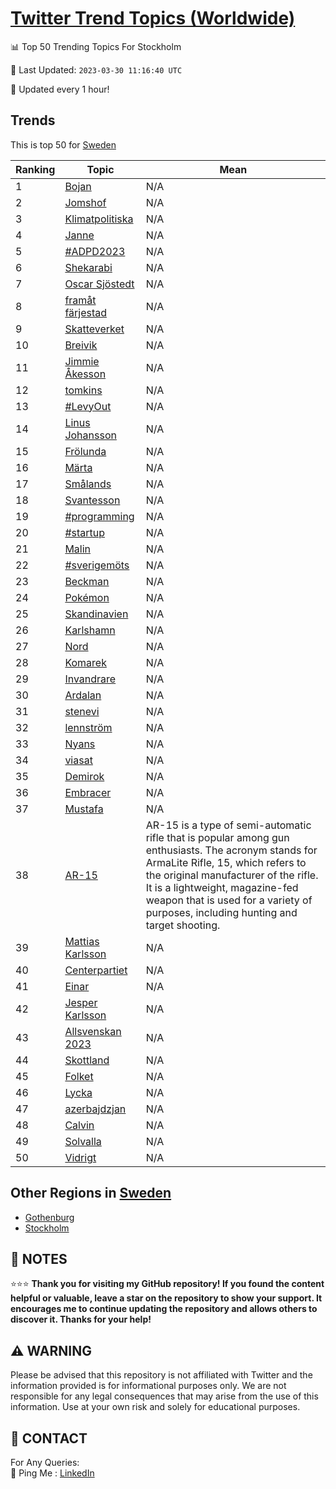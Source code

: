 [Twitter Trend Topics (Worldwide)](https://github.com/ErcinDedeoglu/Twitter-Trend-Topics)
==========


📊 Top 50 Trending Topics For Stockholm

📆 Last Updated: `2023-03-30 11:16:40 UTC`

🔧 Updated every 1 hour!


## Trends

This is top 50 for [Sweden](</Sweden>)

| Ranking | Topic | Mean |
| ------- | ------------ | ------------ |
| 1 | [Bojan](http://twitter.com/search?q=Bojan) | N/A |
| 2 | [Jomshof](http://twitter.com/search?q=Jomshof) | N/A |
| 3 | [Klimatpolitiska](http://twitter.com/search?q=Klimatpolitiska) | N/A |
| 4 | [Janne](http://twitter.com/search?q=Janne) | N/A |
| 5 | [#ADPD2023](http://twitter.com/search?q=%23ADPD2023) | N/A |
| 6 | [Shekarabi](http://twitter.com/search?q=Shekarabi) | N/A |
| 7 | [Oscar Sjöstedt](http://twitter.com/search?q=Oscar+Sj%c3%b6stedt) | N/A |
| 8 | [framåt färjestad](http://twitter.com/search?q=fram%c3%a5t+f%c3%a4rjestad) | N/A |
| 9 | [Skatteverket](http://twitter.com/search?q=Skatteverket) | N/A |
| 10 | [Breivik](http://twitter.com/search?q=Breivik) | N/A |
| 11 | [Jimmie Åkesson](http://twitter.com/search?q=Jimmie+%c3%85kesson) | N/A |
| 12 | [tomkins](http://twitter.com/search?q=tomkins) | N/A |
| 13 | [#LevyOut](http://twitter.com/search?q=%23LevyOut) | N/A |
| 14 | [Linus Johansson](http://twitter.com/search?q=Linus+Johansson) | N/A |
| 15 | [Frölunda](http://twitter.com/search?q=Fr%c3%b6lunda) | N/A |
| 16 | [Märta](http://twitter.com/search?q=M%c3%a4rta) | N/A |
| 17 | [Smålands](http://twitter.com/search?q=Sm%c3%a5lands) | N/A |
| 18 | [Svantesson](http://twitter.com/search?q=Svantesson) | N/A |
| 19 | [#programming](http://twitter.com/search?q=%23programming) | N/A |
| 20 | [#startup](http://twitter.com/search?q=%23startup) | N/A |
| 21 | [Malin](http://twitter.com/search?q=Malin) | N/A |
| 22 | [#sverigemöts](http://twitter.com/search?q=%23sverigem%c3%b6ts) | N/A |
| 23 | [Beckman](http://twitter.com/search?q=Beckman) | N/A |
| 24 | [Pokémon](http://twitter.com/search?q=Pok%c3%a9mon) | N/A |
| 25 | [Skandinavien](http://twitter.com/search?q=Skandinavien) | N/A |
| 26 | [Karlshamn](http://twitter.com/search?q=Karlshamn) | N/A |
| 27 | [Nord](http://twitter.com/search?q=Nord) | N/A |
| 28 | [Komarek](http://twitter.com/search?q=Komarek) | N/A |
| 29 | [Invandrare](http://twitter.com/search?q=Invandrare) | N/A |
| 30 | [Ardalan](http://twitter.com/search?q=Ardalan) | N/A |
| 31 | [stenevi](http://twitter.com/search?q=stenevi) | N/A |
| 32 | [lennström](http://twitter.com/search?q=lennstr%c3%b6m) | N/A |
| 33 | [Nyans](http://twitter.com/search?q=Nyans) | N/A |
| 34 | [viasat](http://twitter.com/search?q=viasat) | N/A |
| 35 | [Demirok](http://twitter.com/search?q=Demirok) | N/A |
| 36 | [Embracer](http://twitter.com/search?q=Embracer) | N/A |
| 37 | [Mustafa](http://twitter.com/search?q=Mustafa) | N/A |
| 38 | [AR-15](http://twitter.com/search?q=AR-15) | AR-15 is a type of semi-automatic rifle that is popular among gun enthusiasts. The acronym stands for ArmaLite Rifle, 15, which refers to the original manufacturer of the rifle. It is a lightweight, magazine-fed weapon that is used for a variety of purposes, including hunting and target shooting. |
| 39 | [Mattias Karlsson](http://twitter.com/search?q=Mattias+Karlsson) | N/A |
| 40 | [Centerpartiet](http://twitter.com/search?q=Centerpartiet) | N/A |
| 41 | [Einar](http://twitter.com/search?q=Einar) | N/A |
| 42 | [Jesper Karlsson](http://twitter.com/search?q=Jesper+Karlsson) | N/A |
| 43 | [Allsvenskan 2023](http://twitter.com/search?q=Allsvenskan+2023) | N/A |
| 44 | [Skottland](http://twitter.com/search?q=Skottland) | N/A |
| 45 | [Folket](http://twitter.com/search?q=Folket) | N/A |
| 46 | [Lycka](http://twitter.com/search?q=Lycka) | N/A |
| 47 | [azerbajdzjan](http://twitter.com/search?q=azerbajdzjan) | N/A |
| 48 | [Calvin](http://twitter.com/search?q=Calvin) | N/A |
| 49 | [Solvalla](http://twitter.com/search?q=Solvalla) | N/A |
| 50 | [Vidrigt](http://twitter.com/search?q=Vidrigt) | N/A |



## Other Regions in [Sweden](</Sweden>)

* [Gothenburg](</Sweden/Gothenburg.md>)
* [Stockholm](</Sweden/Stockholm.md>)



## 📝 NOTES

⭐⭐⭐ **Thank you for visiting my GitHub repository! If you found the content helpful or valuable, leave a star on the repository to show your support. It encourages me to continue updating the repository and allows others to discover it. Thanks for your help!**


## ⚠️ WARNING

Please be advised that this repository is not affiliated with Twitter and the information provided is for informational purposes only. We are not responsible for any legal consequences that may arise from the use of this information. Use at your own risk and solely for educational purposes.


## 📨 CONTACT

 For Any Queries:  
            🏓 Ping Me : [LinkedIn](https://www.linkedin.com/in/ercindedeoglu/)
